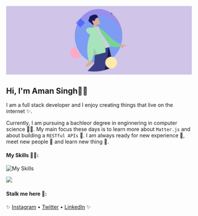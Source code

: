 <img src="westernfrog.jpg" alt="a banner that shows my name">

## Hi, I'm Aman Singh👋🐸
<p>I am a full stack developer and I enjoy creating things that live on the internet ✨.
<br>

Currently, I am pursuing a bachleor degree in enginnering in computer science 🧑‍💻. My main focus these days is to learn more about `Matter.js` and about building a `RESTful APIs`  🐷. I am always ready for new experience 🐥, meet new people 🐸 and learn new thing 🤩.</p>

#### My Skills 🧑‍💻:
![My Skills](https://skillicons.dev/icons?i=html,css,js,c,cpp,python,bootstrap,mongodb,expressjs,react,nodejs,git&perline=6)

<p>
<img src="https://github-readme-stats.vercel.app/api/top-langs?username=westernfrog&layout=compact&theme=tokyonight">
</p>

 #### Stalk me here 🤫:
 ✨ <a href="https://www.instagram.com/iam__amansingh">Instagram</a> •
 <a href="https://twitter.com/iam__amansingh">Twitter</a> •
 <a href="https://www.linkedin.com/in/amansingh123">LinkedIn</a> ✨
 






